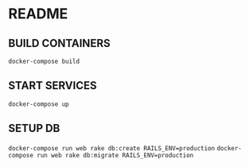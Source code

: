 # README

## BUILD CONTAINERS
`docker-compose build`

## START SERVICES
`docker-compose up`

## SETUP DB
`docker-compose run web rake db:create RAILS_ENV=production`
`docker-compose run web rake db:migrate RAILS_ENV=production`
